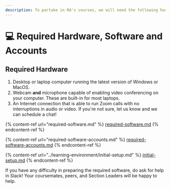 ```yaml
---
description: To partake in RA's courses, we will need the following hardware and software.
---
```


# 💻 Required Hardware, Software and Accounts

## Required Hardware

1. Desktop or laptop computer running the latest version of Windows or MacOS.
2. Webcam **and** microphone capable of enabling video conferencing on your computer. These are built-in for most laptops.
3. An Internet connection that is able to run Zoom calls with no interruptions in audio or video. If you're not sure, let us know and we can schedule a chat!

{% content-ref url="required-software.md" %}
[required-software.md](required-software.md)
{% endcontent-ref %}

{% content-ref url="required-software-accounts.md" %}
[required-software-accounts.md](required-software-accounts.md)
{% endcontent-ref %}

{% content-ref url="../learning-environment/initial-setup.md" %}
[initial-setup.md](../learning-environment/initial-setup.md)
{% endcontent-ref %}

If you have any difficulty in preparing the required software, do ask for help in Slack! Your coursemates, peers, and Section Leaders will be happy to help.
